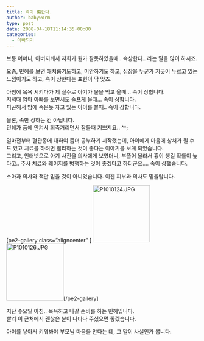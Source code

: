 ```yaml
---
title: 속이 傷한다.
author: babyworm
type: post
date: 2008-04-18T11:14:35+00:00
categories:
  - 아빠되기
---
```

보통 어머니, 아버지께서 저희가 뭔가 잘못하였을때.. 속상한다.. 라는 말을 많이 하시죠.

요즘, 민혜를 보면 애처롭기도하고, 미안하기도 하고, 심장을 누군가 지긋이 누르고 있는 느낌이기도 하고, 속이 상한다는 표현이 딱 맞죠.

아침에 목욕 시키다가 제 실수로 아기가 물을 먹고 울때… 속이 상합니다.<br>
저녁때 엄마 아빠를 보면서도 슬프게 울때… 속이 상합니다.<br>
피곤해서 밤에 죽은듯 자고 있는 아이를 볼때.. 속이 상합니다.

물론, 속만 상하는 건 아닙니다.<br>
민혜가 품에 안겨서 희죽거리면서 잠들때 기쁘지요.. ^^;

얼마전부터 혈관종에 대하여 좀더 공부하기 시작했는데, 아이에게 마음에 상처가 될 수도 있고 치료를 하려면 빨리하는 것이 좋다는 이야기를 보게 되었습니다.<br>
그리고, 인터넷으로 아기 사진을 의사에게 보였더니, 부풀어 올라서 흉이 생길 확률이 높다고.. 주사 치료와 레이저를 병행하는 것이 좋겠다고 하더군요…. 속이 상했습니다.

소아과 의사와 책만 믿을 것이 아니었습니다. 이젠 피부과 의사도 믿을랍니다.

[pe2-gallery class=”aligncenter” ] <a title="P1010124.JPG" href="https://i0.wp.com/lh4.ggpht.com/-_dkBTyNJMoU/SNnteFUmSYI/AAAAAAAAA_g/2IyD0ONUfMI/w1024/P1010124.JPG" rel="lightbox-4f93dfc6391f8"><img loading="lazy" decoding="async" class="alignright" title="P1010124.JPG" src="https://i0.wp.com/lh4.ggpht.com/-_dkBTyNJMoU/SNnteFUmSYI/AAAAAAAAA_g/2IyD0ONUfMI/s150-c/P1010124.JPG?resize=150%2C150" alt="P1010124.JPG" width="150" height="150" data-recalc-dims="1" /></a><a title="P1010126.JPG" href="https://i0.wp.com/lh4.ggpht.com/-VJBQnp0He8Y/SNnthAnemuI/AAAAAAAAA_o/dm4vyhpr284/w1024/P1010126.JPG" rel="lightbox-4f93dfc6391f8"><img loading="lazy" decoding="async" class="alignright" title="P1010126.JPG" src="https://i0.wp.com/lh4.ggpht.com/-VJBQnp0He8Y/SNnthAnemuI/AAAAAAAAA_o/dm4vyhpr284/s150-c/P1010126.JPG?resize=150%2C150" alt="P1010126.JPG" width="150" height="150" data-recalc-dims="1" /></a>[/pe2-gallery]

지난 수요일 아침.. 목욕하고 나갈 준비를 하는 민혜입니다.<br>
빨리 이 근처에서 괜찮은 분이 나타나 주셨으면 좋겠습니다.

아이를 낳아서 키워봐야 부모님 마음을 안다는 데, 그 말이 사실인가 봅니다.
